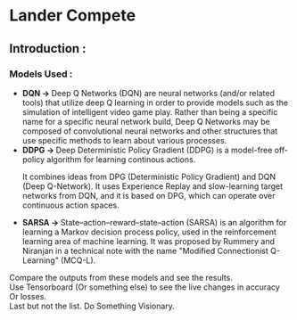 # Lander Compete

<h2>Introduction :</h2>
<h3>Models Used :</h3>
<ul>
 
 <li><B>DQN -> </B>Deep Q Networks (DQN) are neural networks (and/or related tools) that utilize deep Q learning in order to provide models such as the simulation of intelligent video game play. Rather than being a specific name for a specific neural network build, Deep Q Networks may be composed of convolutional neural networks and other structures that use specific methods to learn about various processes.</li>
 <li><B>DDPG -> </B>
 Deep Deterministic Policy Gradient (DDPG) is a model-free off-policy algorithm for learning continous actions.

It combines ideas from DPG (Deterministic Policy Gradient) and DQN (Deep Q-Network). It uses Experience Replay and slow-learning target networks from DQN, and it is based on DPG, which can operate over continuous action spaces.</li>
 
 <li><B>SARSA -> </B>State–action–reward–state–action (SARSA) is an algorithm for learning a Markov decision process policy, used in the reinforcement learning area of machine learning. It was proposed by Rummery and Niranjan in a technical note with the name "Modified Connectionist Q-Learning" (MCQ-L).</li>
 
</ul>










 
 
 Compare the outputs from these models and see the results. <br>
 Use Tensorboard (Or something else) to see the live changes in accuracy Or losses. <br>
 Last but not the list. Do Something Visionary. <br>
